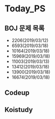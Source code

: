 # Today_PS

## BOJ 문제 목록
  - 2206(2019/03/12)
  - 6593(2019/03/18)
  - 10164(2019/03/18)
  - 15969(2019/03/18)
  - 11003(2019/03/13)
  - 13412(2019/03/18)
  - 13900(2019/03/18)
  - 16674(2019/03/18)
## Codeup

## Koistudy
